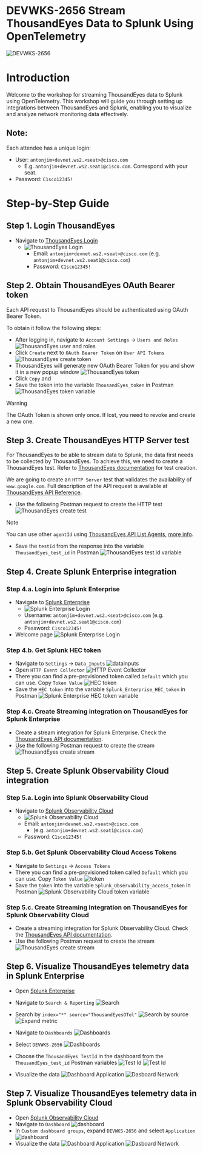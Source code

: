 # DEVWKS-2656 Stream ThousandEyes Data to Splunk Using OpenTelemetry

![DEVWKS-2656](img/banner.png)

# Introduction

Welcome to the workshop for streaming ThousandEyes data to Splunk using OpenTelemetry.
This workshop will guide you through setting up integrations between ThousandEyes and Splunk, enabling you to visualize and analyze network monitoring data effectively.

## Note:

Each attendee has a unique login:
 - User: `antonjim+devnet.ws2.<seat>@cisco.com` 
   - E.g. `antonjim+devnet.ws2.seat1@cisco.com`. Correspond with your seat.
 - Password: `C1sco12345!`

# Step-by-Step Guide

## Step 1. Login ThousandEyes

- Navigate to [ThousandEyes Login](https://app.thousandeyes.com/login)
  -  ![ThousandEyes Login](img/thousandeyes/login.png)
     - Email: `antonjim+devnet.ws2.<seat>@cisco.com` (e.g. `antonjim+devnet.ws2.seat1@cisco.com`)
     - Password: `C1sco12345!`
  
## Step 2. Obtain ThousandEyes OAuth Bearer token

Each API request to ThousandEyes should be authenticated using OAuth Bearer Token.

To obtain it follow the following steps:
- After logging in, navigate to `Account Settings` -> `Users and Roles` ![ThousandEyes user and roles](img/thousandeyes/usersRoles.png)
- Click `Create` next to `OAuth Bearer Token` on `User API Tokens` ![ThousandEyes create token](img/thousandeyes/createToken.png)
- ThousandEyes will generate new OAuth Bearer Token for you and show it in a new popup window ![ThousandEyes token](img/thousandeyes/token.png)
- Click `Copy` and
- Save the token into the variable `ThousandEyes_token` in Postman ![ThousandEyes token variable](img/thousandeyes/postman/token.png)

> [!WARNING]
> The OAuth Token is shown only once. If lost, you need to revoke and create a new one.

## Step 3. Create ThousandEyes HTTP Server test

For ThousandEyes to be able to stream data to Splunk, the data first needs to be collected by ThousandEyes. To achieve this, we
need to create a ThousandEyes test.
Refer to [ThousandEyes documentation](https://docs.thousandeyes.com/product-documentation/tests) for test creation.

We are going to create an `HTTP Server` test that validates the availability of `www.google.com`.
Full description of the API request is available at [ThousandEyes API Reference](https://developer.cisco.com/docs/thousandeyes/create-http-server-test).

- Use the following Postman request to create the HTTP test ![ThousandEyes create test](img/thousandeyes/postman/createHttpTest.png)

> [!NOTE]
> You can use other `agentId` using [ThousandEyes API List Agents](https://developer.cisco.com/docs/thousandeyes/list-cloud-and-enterprise-agents), [more info](<getAgentId.md>).

- Save the `testId` from the response into the variable `ThousandEyes_test_id` in Postman ![ThousandEyes test id variable](img/thousandeyes/postman/testId.png)

## Step 4. Create Splunk Enterprise integration

### Step 4.a. Login into Splunk Enterprise

- Navigate to [Splunk Enterprise](https://splunk.pseudoco.net)
  -  ![Splunk Enterprise Login](img/splunkEnterprise/login.png)
  - Username: `antonjim+devnet.ws2.<seat>@cisco.com`  (e.g. `antonjim+devnet.ws2.seat1@cisco.com`)
  - Password: `C1sco12345!`
- Welcome page ![Splunk Enterprise Login](img/splunkEnterprise/welcomepage.png)

### Step 4.b. Get Splunk HEC token

- Navigate to `Settings` -> `Data Inputs`  ![datainputs](img/splunkEnterprise/datainputs.png)
- Open `HTTP Event Collector`  ![HTTP Event Collector](img/splunkEnterprise/HttpEventCollector.png)
- There you can find a pre-provisioned token called `Default` which you can use. Copy `Token Value`
![HEC token](img/splunkEnterprise/hecToken.png)
- Save the `HEC token` into the variable `Splunk_Enterprise_HEC_token` in Postman ![Splunk Enterprise HEC token variable](img/splunkEnterprise/postman/token.png)

### Step 4.c. Create Streaming integration on ThousandEyes for Splunk Enterprise

- Create a stream integration for Splunk Enterprise. Check the [ThousandEyes API documentation](https://developer.cisco.com/docs/thousandeyes/create-data-stream).
- Use the following Postman request to create the stream ![ThousandEyes create stream](img/splunkEnterprise/postman/stream.png)

## Step 5. Create Splunk Observability Cloud integration

### Step 5.a. Login into Splunk Observability Cloud

- Navigate to [Splunk Observability Cloud](https://app.eu1.signalfx.com/#/signin)
  - ![Splunk Observability Cloud](img/splunkObservabilityCloud/login.png)
  - Email: `antonjim+devnet.ws2.<seat>@cisco.com` 
    - (e.g. `antonjim+devnet.ws2.seat1@cisco.com`)
  - Password: `C1sco12345!`

### Step 5.b. Get Splunk Observability Cloud Access Tokens

- Navigate to `Settings` -> `Access Tokens`
- There you can find a pre-provisioned token called `Default` which you can use. Copy `Token Value` ![token](img/splunkObservabilityCloud/token.png)
- Save the `token` into the variable `Splunk_Observability_access_token` in Postman  ![Splunk Observability Cloud token variable](img/splunkObservabilityCloud/postman/token.png)

### Step 5.c. Create Streaming integration on ThousandEyes for Splunk Observability Cloud

- Create a streaming integration for Splunk Observability Cloud. Check the [ThousandEyes API documentation](https://developer.cisco.com/docs/thousandeyes/create-data-stream).
- Use the following Postman request to create the stream ![ThousandEyes create stream](img/splunkObservabilityCloud/postman/stream.png)

## Step 6. Visualize ThousandEyes telemetry data in Splunk Enterprise

- Open [Splunk Enterprise](https://splunk.pseudoco.net)
- Navigate to `Search & Reporting` ![Search](img/splunkEnterprise/search.png)
- Search by `index="*" source="ThousandEyesOTel"` ![Search by source](img/splunkEnterprise/searchSource.png) ![Expand metric](img/splunkEnterprise/expandMetric.png)
- Navigate to `Dashboards` ![Dashboards](img/splunkEnterprise/dashboard.png)
- Select `DEVWKS-2656` ![Dashboards](img/splunkEnterprise/dashboardDEVWKS.png)
- Choose the `ThousandEyes TestId` in the dashboard from the `ThousandEyes_test_id` Postman variables ![Test Id](img/splunkEnterprise/dashboardTestId.png) ![Test Id](img/splunkEnterprise/postman/testId.png)

- Visualize the data
![Dashboard Application](img/splunkEnterprise/dashboardApplication.png)
![Dasboard Network](img/splunkEnterprise/dashboardNetwork.png)

## Step 7. Visualize ThousandEyes telemetry data in Splunk Observability Cloud

- Open [Splunk Observability Cloud](https://app.eu1.signalfx.com/#/signin)
- Navigate to `Dashboard` ![dashboard](img/splunkObservabilityCloud/dashboard.png)
- In `Custom dashboard groups`, expand `DEVWKS-2656` and select `Application` ![dashboard](img/splunkObservabilityCloud/dashboardDEVWKS.png)
- Visualize the data
![Dashboard Application](img/splunkObservabilityCloud/dashboardApplication.png)
![Dasboard Network](img/splunkObservabilityCloud/dashboardNetwork.png)